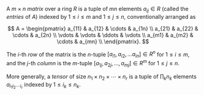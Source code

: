 A $m\times n$ *matrix* over a ring $R$ is a tuple of $mn$ elements $a_{ij} \in R$ (called the *entries* of $A$) indexed by $1 \leq i \leq m$ and $1 \leq j \leq n$, conventionally arranged as

$$
A = \begin{pmatrix} 
    a_{11} & a_{12} & \cdots & a_{1n} \\
    a_{21} & a_{22} & \cdots & a_{2n} \\
    \vdots & \vdots & \ddots & \vdots \\
    a_{m1} & a_{m2} & \cdots & a_{mn} \\
\end{pmatrix}.
$$

The $i$-th *row* of the matrix is the $n$-tuple $[a_{i1}, a_{i2}, \ldots a_{in}] \in R^n$ for $1 \leq i \leq m$, and the $j$-th *column* is the $m$-tuple $[a_{1j}, a_{2j}, \ldots, a_{mj}] \in R^m$ for $1 \leq j \leq n$.

More generally, a *tensor* of size $n_1 \times n_2 \times \cdots \times n_r$ is a tuple of $\prod_k n_k$ elements $a_{i_1 i_2 \cdots i_r}$ indexed by $1 \leq i_k \leq n_k$.
